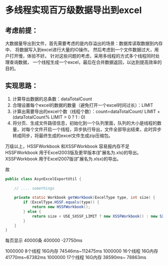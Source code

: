 # 多线程实现百万级数据导出到excel

## **考虑前提：**

大数据量导出到文件，首先需要考虑的是内存溢出的场景：数据库读取数据到内存中、
将数据写入到excel进行大量的IO操作。
然后考虑到一个文件数据过大，用户打开慢，体验不好。
针对这些问题的考虑，采用多线程的方式多个线程同时处理查询数据，
一个线程生成一个excel，最后在合并数据返回，以达到提高效率的目的。

## **实现思路：**

1. 计算导出数据的总条数：dataTotalCount
2. 合理设置每个excel的数据的数量（避免打开一个excel时间过长）：LIMIT 		
3. 计算出需要导出的excel个数（线程个数）：count=dataTotalCount/ LIMIT + (dataTotalCount% LIMIT > 0 ? 1 : 0)
4. 将分页、生成文件路径信息，初始化到一个队列里面，队列的大小是线程的数量，对每个文件开启一个线程，异步执行导出，文件全部导出结束，此时异步转成同步，将最终生成的excel文件生成zip压缩包。



万级以上，HSSFWorkbook 和XSSFWorkbook 容易报内存不足
HSSFWorkbook 用于Excel2003版及更早版本(扩展名为.xls)的导出。
XSSFWorkbook 用于Excel2007版(扩展名为.xlsx)的导出。

故
```java
public class AsynExcelExportUtil {
    
    // .... somethings
    
    private static Workbook getWorkbook(ExcelType type, int size) {
        if (ExcelType.HSSF.equals(type)) {
            return new HSSFWorkbook();
        } else {
            return size < USE_SXSSF_LIMIT ? new XSSFWorkbook() : new SXSSFWorkbook();
        }
    }
}
```

每页显示 40000条
400000   -27750ms

1000000  8个线程 16G内存    74546ms~112475ms
1000000  16个线程 16G内存  41770ms~67382ms
1000000  17个线程 16G内存  38590ms~ 78863ms
